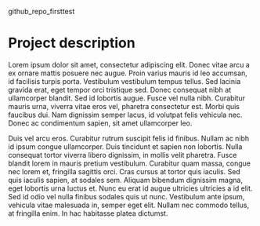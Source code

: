 github_repo_firsttest

# Project description

Lorem ipsum dolor sit amet, consectetur adipiscing elit. Donec vitae arcu a ex ornare mattis posuere nec augue. Proin varius mauris id leo accumsan, id facilisis turpis porta. Vestibulum vestibulum tempus tellus. Sed lacinia gravida erat, eget tempor orci tristique sed. Donec consequat nibh at ullamcorper blandit. Sed id lobortis augue. Fusce vel nulla nibh. Curabitur mauris urna, viverra vitae eros vel, pharetra consectetur est. Morbi quis faucibus dui. Nam dignissim semper lacus, id volutpat felis vehicula nec. Donec ac condimentum sapien, sit amet ullamcorper leo.

Duis vel arcu eros. Curabitur rutrum suscipit felis id finibus. Nullam ac nibh id ipsum congue ullamcorper. Duis tincidunt et sapien non lobortis. Nulla consequat tortor viverra libero dignissim, in mollis velit pharetra. Fusce blandit lorem in mauris pretium vestibulum. Curabitur quam massa, congue nec lorem et, fringilla sagittis orci. Cras cursus at tortor quis iaculis. Sed quis iaculis sapien, at sodales sem. Aliquam bibendum dignissim magna, eget lobortis urna luctus et. Nunc eu erat id augue ultricies ultricies a id elit. Sed id odio vel nulla finibus sodales quis ut nunc. Vestibulum ante ipsum, vehicula vitae malesuada in, semper eget elit. Nullam nec commodo tellus, at fringilla enim. In hac habitasse platea dictumst.
